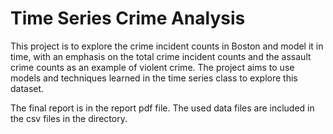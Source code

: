 # Time Series Crime Analysis

This project is to explore the crime incident counts in Boston and model it in time, with
an emphasis on the total crime incident counts and the assault crime counts as an example of
violent crime. The project aims to use models and techniques learned in the time series class to explore this dataset.

The final report is in the report pdf file. The used data files are included in the csv files in the directory.
